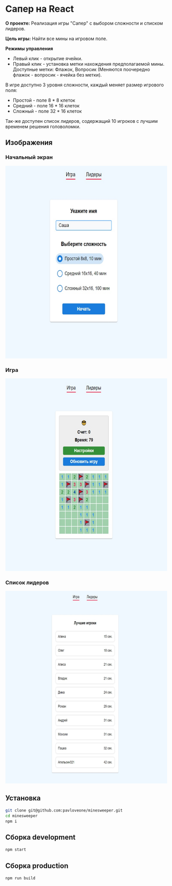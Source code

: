 # Сапер на React

**О проекте:**
Реализация игры "Сапер" с выбором сложности и списком лидеров.<br>

**Цель игры:**
Найти все мины на игровом поле.<br>

**Режимы управления**<br>

- Левый клик - открытие ячейки.
- Правый клик - установка метки нахождения предполагаемой мины.<br>
  Доступные метки: Флажок, Вопросик (Меняются поочередно флажок - вопросик - ячейка без метки).

В игре доступно 3 уровня сложности, каждый меняет размер игрового поля:

- Простой - поле 8 * 8 клеток
- Средний - поле 16 * 16 клеток
- Сложный - поле 32 * 16 клеток
  <br>

Так-же доступен список лидеров, содержащий 10 игроков с лучшим временем решения головоломки.

## Изображения

### Начальный экран

 <img src='./images/start.jpg' width='600' height='600' alt="Начальный экран">

### Игра

 <img src='./images/game.jpg' width='600' height='600' alt="Игра">

### Список лидеров

 <img src='./images/leaders.jpg' width='600' height='600' alt="Список лидеров">

## Установка

```bash
git clone git@github.com:pavloveone/minesweeper.git
cd minesweeper
npm i
```

## Сборка development

```bash
npm start
```

## Сборка production

```bash
npm run build
```
